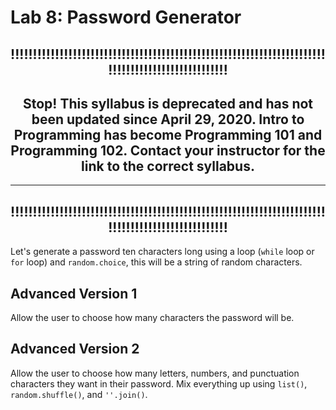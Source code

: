 
# Lab 8: Password Generator


<div align="center">

## !!!!!!!!!!!!!!!!!!!!!!!!!!!!!!!!!!!!!!!!!!!!!!!!!!!!!!!!!!!!!!!!!!!!!!!!!!!!!!!!!!!!!!!!!!!!!!!!!!

## **Stop!**  This syllabus is **deprecated** and has not been updated since April 29, 2020. Intro to Programming has become Programming 101 and Programming 102. Contact your instructor for the link to the correct syllabus. 
***
## !!!!!!!!!!!!!!!!!!!!!!!!!!!!!!!!!!!!!!!!!!!!!!!!!!!!!!!!!!!!!!!!!!!!!!!!!!!!!!!!!!!!!!!!!!!!!!!!!!
</div>


Let's generate a password ten characters long using a loop (`while` loop or `for` loop) and `random.choice`, this will be a string of random characters.


## Advanced Version 1

Allow the user to choose how many characters the password will be.

## Advanced Version 2

Allow the user to choose how many letters, numbers, and punctuation characters they want in their password. Mix everything up using `list()`, `random.shuffle()`, and `''.join()`.

[//]: # (show them the 'string builder pattern', how a string is build one character at a time)





